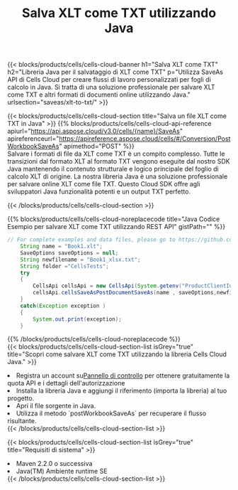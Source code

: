 ﻿---
title:  Salva XLT come TXT utilizzando Java
description:  Utilizzando Aspose.Cells Cloud SDK for Java per salvare il file in formato XLT come file in formato TXT.
kwords: Excel, Save XLT as TXT, REST, Java
howto: How to save XLT as TXT using Aspose.Cells Cloud Java library.
---
{{< blocks/products/cells/cells-cloud-banner h1="Salva XLT come TXT" h2="Libreria Java per il salvataggio di XLT come TXT" p="Utilizza SaveAs API di Cells Cloud per creare flussi di lavoro personalizzati per fogli di calcolo in Java. Si tratta di una soluzione professionale per salvare XLT come TXT e altri formati di documenti online utilizzando Java." urlsection="saveas/xlt-to-txt/" >}}

{{< blocks/products/cells/cells-cloud-section title="Salva un file XLT come TXT in Java" >}}
{{% blocks/products/cells/cells-cloud-api-reference apiurl="https://api.aspose.cloud/v3.0/cells/{name}/SaveAs" apireferenceurl="https://apireference.aspose.cloud/cells/#/Conversion/PostWorkbookSaveAs" apimethod="POST" %}}
<br/>
Salvare i formati di file da XLT come TXT è un compito complesso. Tutte le transizioni dal formato XLT al formato TXT vengono eseguite dal nostro SDK Java mantenendo il contenuto strutturale e logico principale del foglio di calcolo XLT di origine. La nostra libreria Java è una soluzione professionale per salvare online XLT come file TXT. Questo Cloud SDK offre agli sviluppatori Java funzionalità potenti e un output TXT perfetto.

{{< /blocks/products/cells/cells-cloud-section >}}

{{% blocks/products/cells/cells-cloud-noreplacecode title="Java Codice Esempio per salvare XLT come TXT utilizzando REST API" gistPath="" %}}
  
```java
// For complete examples and data files, please go to https://github.com/aspose-cells-cloud/aspose-cells-cloud-java/
    String name = "Book1.xlt";
    SaveOptions saveOptions = null;
    String newfilename = "Book1_xlsx.txt";
    String folder ="CellsTests";
    try 
    {
        CellsApi cellsApi = new CellsApi(System.getenv("ProductClientId"), System.getenv("ProductClientSecret"));
        cellsApi.cellsSaveAsPostDocumentSaveAs(name , saveOptions,newfilename,false,false,folder,null,null,null,true);                       
    }
    catch(Exception exception )
    {
        System.out.print(exception);
    }
```
  
{{% /blocks/products/cells/cells-cloud-noreplacecode %}}
<br/>
{{< blocks/products/cells/cells-cloud-section-list isGrey="true" title="Scopri come salvare XLT come TXT utilizzando la libreria Cells Cloud Java." >}}
<li> Registra un account su<a href="https://dashboard.aspose.cloud/">Pannello di controllo</a> per ottenere gratuitamente la quota API e i dettagli dell'autorizzazione</li>
<li>Installa la libreria Java e aggiungi il riferimento (importa la libreria) al tuo progetto.</li>
<li>Apri il file sorgente in Java.</li>
<li>Utilizza il metodo `postWorkbookSaveAs` per recuperare il flusso risultante.</li>
{{< /blocks/products/cells/cells-cloud-section-list >}}

{{< blocks/products/cells/cells-cloud-section-list isGrey="true" title="Requisiti di sistema" >}}
<li>Maven 2.2.0 o successiva</li>
<li>Java(TM) Ambiente runtime SE</li>
{{< /blocks/products/cells/cells-cloud-section-list >}}
